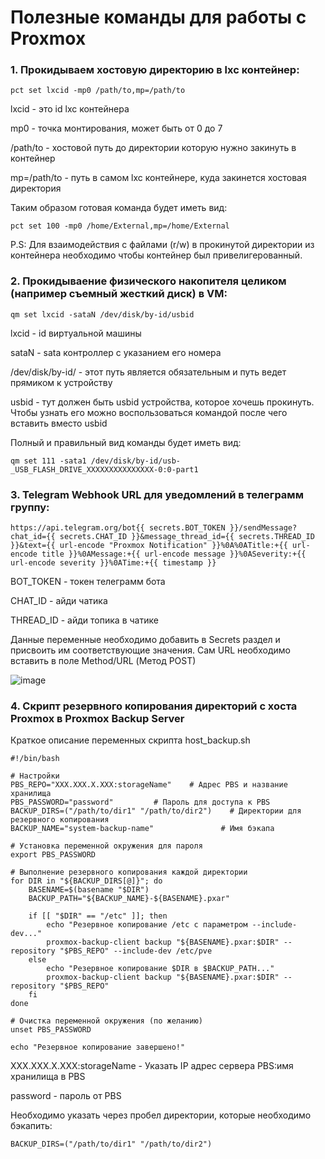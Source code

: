 # Полезные команды для работы с Proxmox

### 1. Прокидываем хостовую директорию в lxc контейнер:
```
pct set lxcid -mp0 /path/to,mp=/path/to
```

lxcid - это id lxc контейнера

mp0 - точка монтирования, может быть от 0 до 7

/path/to - хостовой путь до директории которую нужно закинуть в контейнер

mp=/path/to - путь в самом lxc контейнере, куда закинется хостовая директория

Таким образом готовая команда будет иметь вид:
```
pct set 100 -mp0 /home/External,mp=/home/External
```

P.S: Для взаимодействия с файлами (r/w) в прокинутой директории из контейнера необходимо чтобы контейнер был привелигерованный.

### 2. Прокидываение физического накопителя целиком (например съемный жесткий диск) в VM: 
```
qm set lxcid -sataN /dev/disk/by-id/usbid
```

lxcid - id виртуальной машины

sataN - sata контроллер с указанием его номера

/dev/disk/by-id/ - этот путь является обязательным и путь ведет прямиком к устройству

usbid - тут должен быть usbid устройства, которое хочешь прокинуть. Чтобы узнать его можно воспользоваться командой после чего вставить вместо usbid

Полный и правильный вид команды будет иметь вид:
```
qm set 111 -sata1 /dev/disk/by-id/usb-_USB_FLASH_DRIVE_XXXXXXXXXXXXXXX-0:0-part1
```

### 3. Telegram Webhook URL для уведомлений в телеграмм группу:
```
https://api.telegram.org/bot{{ secrets.BOT_TOKEN }}/sendMessage?chat_id={{ secrets.CHAT_ID }}&message_thread_id={{ secrets.THREAD_ID }}&text={{ url-encode "Proxmox Notification" }}%0A%0ATitle:+{{ url-encode title }}%0AMessage:+{{ url-encode message }}%0ASeverity:+{{ url-encode severity }}%0ATime:+{{ timestamp }}
```

BOT_TOKEN - токен телеграмм бота

CHAT_ID - айди чатика

THREAD_ID - айди топика в чатике 

Данные переменные необходимо добавить в Secrets раздел и присвоить им соответствующие значения.
Сам URL необходимо вставить в поле Method/URL (Метод POST)

![image](https://github.com/user-attachments/assets/421cfef4-6079-4f41-ae7d-7d74cfcd3f59)

### 4. Скрипт резервного копирования директорий с хоста Proxmox в Proxmox Backup Server

Краткое описание переменных скрипта host_backup.sh

```
#!/bin/bash

# Настройки
PBS_REPO="XXX.XXX.X.XXX:storageName"    # Адрес PBS и название хранилища
PBS_PASSWORD="password"         # Пароль для доступа к PBS
BACKUP_DIRS=("/path/to/dir1" "/path/to/dir2")    # Директории для резервного копирования
BACKUP_NAME="system-backup-name"               # Имя бэкапа

# Установка переменной окружения для пароля
export PBS_PASSWORD

# Выполнение резервного копирования каждой директории
for DIR in "${BACKUP_DIRS[@]}"; do
    BASENAME=$(basename "$DIR")
    BACKUP_PATH="${BACKUP_NAME}-${BASENAME}.pxar"

    if [[ "$DIR" == "/etc" ]]; then
        echo "Резервное копирование /etc с параметром --include-dev..."
        proxmox-backup-client backup "${BASENAME}.pxar:$DIR" --repository "$PBS_REPO" --include-dev /etc/pve
    else
        echo "Резервное копирование $DIR в $BACKUP_PATH..."
        proxmox-backup-client backup "${BASENAME}.pxar:$DIR" --repository "$PBS_REPO"
    fi
done

# Очистка переменной окружения (по желанию)
unset PBS_PASSWORD

echo "Резервное копирование завершено!"
```
XXX.XXX.X.XXX:storageName - Указать IP адрес сервера PBS:имя хранилища в PBS

password - пароль от PBS

Необходимо указать через пробел директории, которые необходимо бэкапить:
```
BACKUP_DIRS=("/path/to/dir1" "/path/to/dir2")
```




